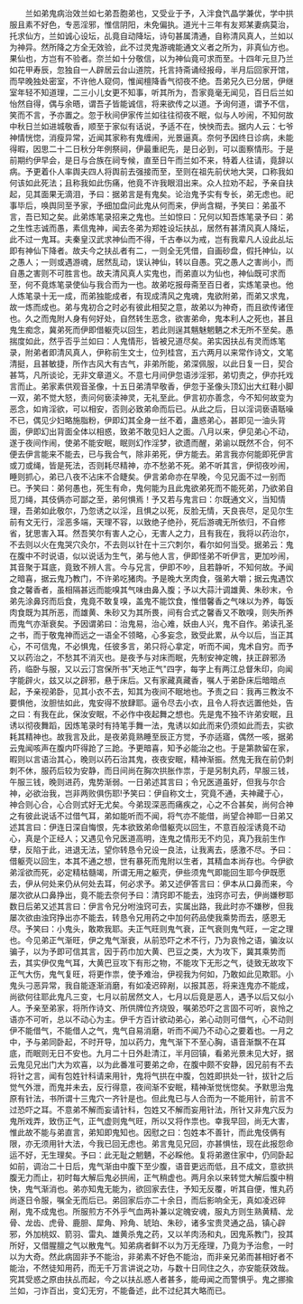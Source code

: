 <!-- { "loadSidebar": true } -->
　　兰如弟鬼病治效兰如七弟吾胞弟也，又受业于予，入泮食饩晶学兼优，学中拱服且素不好色，专恶淫邪，惟信阴阳，未免偏执。道光十三年有友郑某妻病莫治，托求仙方，兰如诚心设坛，乩竟自动降坛，诗句甚属清通，自称清风真人，兰如以为神异。然所降之方全无效验，此不过灵鬼游魂能通文义者之所为，非真仙方也。果仙也，方岂有不验者。奈兰如十分敬信，以为神仙竟可求而至。十四年元旦乃兰如花甲寿辰，忽独自一人辟居云台山道院，托言持斋诵经报母，半月后回家开馆，而早晚独处密室，不许他人窥伺，惟闻檀降香气彻夜不绝。吾弟兄久已分居，伊继室年轻不知道理，二三小儿女更不知事，听其所为，吾家竟毫无闻见，百日后兰如怡然自得，偶与余晤，谓吾子皆能诚信，将来欲传之以道。予询何道，谓予不信，笑而不言，予亦置之。忽于秋间伊家传兰如往往彻夜不眠，似与人吵闹，不知何故中秋日兰如进城敬香，顺至于家似有话说，予适不在，怏怏而去。据内人云：七爷神情恍惚，消瘦异常，近闻其家称有鬼缠闹，光景逼真。奈何予因终日诊病，未能得暇，因思二十二日秋分年例祭祠，伊最重祀先，是日必到，可以面察情形。于是前期约伊早会，是日与合族在祠专候，直至日午而兰如不来，特着人往请，竟辞以病。予更着仆人率舆夫四人将舆前去强接而至，至则在祖先前伏地大哭，口称我如何该如此死法；且称我如此伤痛，他竟不许我眼泪出来。众人拉劝不起，予亲自扶起，见其面果无滴泪，予曰：据弟言是有鬼矣。论治鬼予实有专长，弟无虑也。祀事毕后，唤舆同至予家，予细加盘问此鬼从何而来，伊尚含糊，予笑曰：弟虽不言，吾已知之矣。此弟炼笔录招来之鬼也。兰如惊曰：兄何以知吾炼笔录予曰：弟之生性志诚而愚，素信鬼神，闻去冬弟为郑姓设坛扶乩，居然有甚清风真人降坛，此不过一鬼耳。夫秦皇汉武求神仙而不得，千古奉以为戒，岂有我辈凡人设此乩坛即有神仙下降者。故夫今之扶乩者有二，一则全无凭借，自画砂盘，假托神仙，以之愚人；一则或遇游魂，居然乱动，误认神仙，转以自愚。究之愚人之害尚小，而自愚之害则不可胜言也。故夫清风真人实鬼也，而弟直以为仙也，神仙既可求而至，何不竟炼笔录使仙与我合而为一也。故弟吃报母斋至百日者，实炼笔录也。他人炼笔录十无一成，而弟独能成者，有现成清风之鬼魂，鬼欲附弟，而弟又求鬼，故一炼而成也。弟与鬼初合之时必有彼此相契之意，故弟以为神奇，而且欲传诸侄也。久之而鬼附人身有何好处，自然转生恶念，欲害弟命，鬼本利人之死也，甚且鬼生痴念，冀弟死而伊即借躯壳以回生，若此则逞其魑魅魍魉之术无所不至矣。愚揣度如此，然乎否乎兰如曰：人鬼情形，皆被兄道尽矣。弟实因扶乩有灵而炼笔录，附弟者即清风真人，伊称前生文士，位列桂宫，五六两月以来常作诗文，文笔清挺，且甚敏捷，所作古风大有古气，非弟所能，弟深佩服，以此日复一日，契合甚笃，凡所谈论，无非文章道义。不意七月间伊忽语涉淫邪，弟切责之，伊亦托戏言而止。弟家素供观音圣像，十五日弟清早敬香，伊忽于圣像头顶幻出大红鞋小脚一双，弟不觉大怒，责问何亵渎神灵，无礼至此。伊言初亦善念，今不知何故变为恶念，如肯淫欲，可以相安，否则必致弟命而后已。从此之后，日以淫词亵语聒噪不已，偶见少妇略施脂粉，伊即幻其全身一丝不着，蛊惑弟心，甚即见一油头背面，伊即幻出背面全体以相惑，致弟不敢见妇人之面。八月以来，伊见弟心不动，遂于夜间作闹，使弟不能安眠，眠则幻作淫梦，欲遗而醒，弟谕以既然不合，何不便去伊言能来不能去，已与我合气，除非弟死，伊方能去。弟言我亦何能即死伊言或刀或绳，皆是死法，否则耗尽精神，亦不愁弟不死。弟不听其言，伊彻夜吵闹，睡则抓心，弟已八夜不沾床不合睫矣。伊言弟命亦在早晚，今见兄面不过一别而已。予笑曰：弟何愚也，死生有命，鬼何能为且此鬼欲弟死而不能死弟，乃欲弟自觅刀绳，其伎俩亦可鄙之至，弟何惧焉！予又若与鬼言曰：尔既通文义，当知情理，吾弟如此敬尔，乃忽诱之以淫，且惧之以死，反脸无情，天良丧尽，足见尔生前有文无行，淫恶多端，天理不容，以致绝子绝孙，死后游魂无所依归，不自修省，犹思害入耳。然吾笑尔有害人之心，无害人之力，且有我在，我将以药治尔，不去则以火在鬼哭穴灸尔，不去则以针在十三穴刺尔，看尔如何当受。据弟云：鬼在腹中不时说语，似以说话为生气，弟与他人言，伊即怪弟不听伊言，更加吵闹，其音聚于耳底，竟致不辨人言。今与兄言，伊即不吵，且若静听，不知何故。予闻之暗喜，据云鬼乃教门，不许弟吃猪肉。予是晚大烹肉食，强弟大嚼；据云鬼遇饮食之馨香者，虽相隔甚远而能嗅其气味由鼻入腹；予以大蒜汁调雄黄、朱砂末，令弟先涂鼻窍而后食，鬼竟不敢复嗅，盖鬼不能饮食，惟借馨香之气味以为养，每饭肉食既为其所恶，而雄黄、朱砂又为其所畏，间有合式之馨香又不敢嗅，则失所养而鬼气亦渐衰矣。予因谓弟曰：治鬼易，治心难，妖由人兴，鬼不自作。弟读孔圣之书，而于敬鬼神而远之一语全不领略，心多妄念，致受此累，从今以后，当正其心，不可信鬼，不必惧鬼，任彼多言，弟只将心拿定，听而不闻，鬼术自穷。而予又以药治之，不愁其不消灭也。是夜予与对床而眠，先制安神定魄，扶正辟邪汤药，临卧与服，又以云汀宫保所书"天地正气"四字，每字上有两江总督朱印，向闻字能辟火，兹又以之辟邪，悬于床后。又有家藏真藏香，嘱人于弟卧床后暗暗点起，予亲视弟卧，见其小衣不去，知其为夜间不眠地也。予责之曰：我再三教汝不要惧他，汝胆怯如此，鬼安得不放肆耶。逼令尽去小衣，且令人将衣远置他处，告之曰：有我在此，保汝安眠，不必作中夜起舞之想也。先是鬼不独不许弟安眠，且诱以彻夜舞蹈，因炼笔录时有持笔手舞一法，鬼诱以如此而来仍须如此而去，实欲耗其精神也。故我言及此，是夜弟竟熟睡至辰正方觉，予亦适寤，偶然一咳，据弟云鬼闻咳声在腹内吓得跄了三跄。予更暗喜，知予必能治之也。于是第款留在家，暇则以言语治其心，晚则以药石治其鬼，夜夜安眠，精神渐振。然鬼无我在前仍刺刺不休，服药后较为安静，而日间尚在胸次拱胀作祟，于是另制丸药，早服三钱，午服三钱，晚则进药，鬼势渐弱。一日弟述其言曰；令兄医道虽好，但我与尔合神，必欲治我，岂非两败俱伤耶!予笑曰：伊自称文士，究竟不通，夫神藏于心，神合则心合，心合则式好无尤矣。今弟现深恶而痛疾之，心之不合甚矣，尚何合神之有彼此说话不过借气耳，弟如能听而不闻，将气亦不能借，尚望合神耶一日弟又述其言曰：伊连日深自悔恨，先本欲致弟命借躯壳以回生，不意百般淫诱竟不动心，真是个正经人；又遇见令兄医道高明，连鬼之情形无不灼见，真乃我前生作孽，反陷于此，进退无法，望你转恳令兄设一良法，让我离去，感激不尽。予曰：借躯壳以回生，本其不通之想，世有暴死而鬼附以生者，其精血本尚存也。今伊欲弟淫欲而死，必定精枯髓竭，所谓无用之躯壳，伊些须鬼气即能回生耶今伊既愿去，伊从何处来仍从何处去耳，何必求予。弟又述伊答言曰：伊本从口鼻而来，今屡次欲从口鼻挣出，竟不能去奈何予曰：清窍即不能去，浊窍亦可去，伊尚嫌秽耶数日后弟又述其言曰：伊言令兄分咐浊窍可去，实属出路，我此时亦不嫌秽，但我屡次欲由浊窍挣出亦不能去，转恳令兄用药之中加何药品使我乘势而去，感恩无尽。予笑曰：小鬼头，敢欺我耶。夫正气旺则鬼气衰，正气衰则鬼气旺，一定之理也。今见弟正气渐旺，伊之鬼气渐衰，从前恐吓之术不行，乃为哀怜之语，骗汝以骗子，以为予即可信其言，因于药巾加大黄、巴豆之类，大为攻下，冀其乘势而去，其实伊仅鬼气耳，大黄巴豆攻下有形之物，不能攻下无形之气，徒致无故攻下正气大伤，鬼气复旺，将更作祟，使予难治，伊视我为何如，乃敢如此见欺耶。小鬼头刁恶异常，我自能逐渐消磨，有如凌迟碎剐，以报其恶，将来连鬼亦不能成，尚欲何往耶此鬼凡三变，七月以前居然文人，七月以后竟是恶人，遇予以后又似小人。予亲至弟家，将所作诗文、所供牌位齐烧毁，嘱弟恐吓之言固不可听，哀怜之语亦不可听，总以不动心为主。伊千方百计欲动弟心，弟心动则可借气，心不动则伊不能借气，不能借人之气，鬼气自易消磨，听而不闻乃不动心之要着也。一月之中，予与弟同卧起，不时开导，加以药力，鬼气渐下不至心胸，语音渐飘不在耳底，而眠则无日不安也。九月二十日外赴清江，半月回镇，看弟光景未见大好，据云鬼见兄出门大为欢喜，以为此番准可要弟之命，在腹中颇不安静，因兄前有不去将针之言，闻有包姓针科请来用针，鬼将气拱在中腹，包姓即拱处一针，拔针之后觉气外泄，而鬼并未去，反行得意，夜间渐不安眠，精神渐觉恍惚矣。予默思治鬼原有针法，书所谓十三鬼穴一齐针是也。但此鬼已与人合而为一不能用针，前言不过恐吓之耳。不意弟不解而妄请针科，包姓又不解而妄用针法，所针又非鬼穴反为鬼所戏弄，致伤正气，正气虚则鬼气旺，所以又将作祟也。幸我早回，尚无大害，惟此故不能与弟直言，弟知即鬼知也。因慰之曰：包姓本不善针，而此鬼伎俩有限，亦无须用针大法，今我已回无虑也。弟言鬼见兄回，亦甚惧怯，现在此报怨命运不好，无生理矣。予曰：此无耻之魍魉，不必睬他。复将弟邀住家中，仍同卧起如前，调治二十日后，鬼气渐由中腹下至少腹，语音更远而低，且不成文，意欲拱腹无力而止，初时每大解后鬼必拱闹，正气稍虚也。两月余以来转觉大解后腹中稍快，鬼气渐消也。弟亦知鬼无能为，欲回家去住，予知无反覆，听其自便，惟丸药尚逐日令服，嘱全无而后已。弟回家后亦二十余日，而后影响全无，真如凌迟碎剐，鬼不成鬼也。所服煎方不外乎气血两补兼以定魄安魂，服丸方则生熟黄精、龙骨、龙齿、虎骨、鹿胆、犀角、羚角、琥珀、朱砂，诸多宝贵灵通之品，镇心辟邪，外加桃奴、箭羽、雷丸、雄黄杀鬼之药，又以羊肉汤和丸，因鬼系教门，投其所好，又借腥膻之气以散鬼气。知弟病者鲜不以为万无痊理，乃竟为予治愈，一时以为大奇。然此病固非予不能治，非弟素不好色不能治，而非亲兄弟而甚相好者不能治，不然徒知用药，而无千万言讲说之功，与数十日同住之久，亦安能获效哉。究其受惑之原由扶乩而起，今之以扶乩惑人者甚多，能毋闻之而警惧乎。鬼之挪揄兰如，刁诈百出，变幻无穷，不能备述，此不过纪其大略而已。
